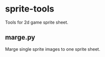 # sprite-tools
Tools for 2d game sprite sheet.

## marge.py
Marge single sprite images to one sprite sheet.


